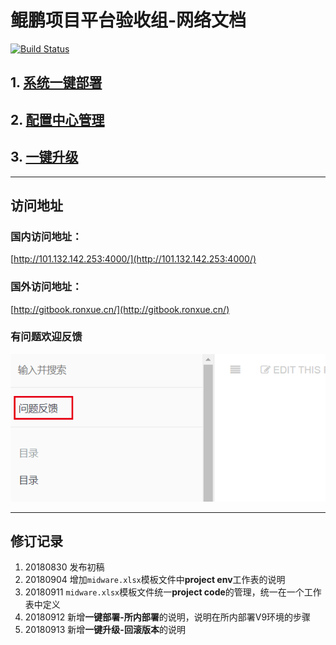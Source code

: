 # 鲲鹏项目平台验收组-网络文档
[![Build Status](http://jenkins.ronxue.cn/buildStatus/icon?job=mybook)](http://jenkins.ronxue.cn/job/mybook/)

## 1. [系统一键部署](/yi-jian-bu-shu.md)

## 2. [配置中心管理](/pei-zhi-zhong-xing.md)

## 3. [一键升级](/yi-jian-sheng-ji.md)

---
## 访问地址
### 国内访问地址：
[http://101.132.142.253:4000/](http://101.132.142.253:4000/)

### 国外访问地址：
[http://gitbook.ronxue.cn/](http://gitbook.ronxue.cn/)

### 有问题欢迎反馈
![](/images/issue_feedback.png)

---
## 修订记录
1. 20180830 发布初稿
2. 20180904 增加`midware.xlsx`模板文件中**project env**工作表的说明
3. 20180911 `midware.xlsx`模板文件统一**project code**的管理，统一在一个工作表中定义
4. 20180912 新增**一键部署-所内部署**的说明，说明在所内部署V9环境的步骤
5. 20180913 新增**一键升级-回滚版本**的说明
